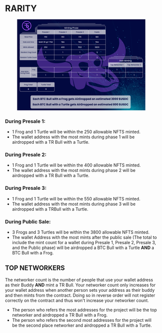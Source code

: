 # RARITY

<figure><img src="../../.gitbook/assets/overviewcost (1).jpg" alt=""><figcaption></figcaption></figure>

### During Presale 1:&#x20;

* 1 Frog and 1 Turtle will be within the 250 allowable NFTS minted.&#x20;
* The wallet address with the most mints during phase 1 will be airdropped with a TR Bull with a Turtle.&#x20;

### During Presale 2:&#x20;

* 1 Frog and 1 Turtle will be within the 400 allowable NFTS minted.&#x20;
* The wallet address with the most mints during phase 2 will be airdropped with a TR Bull with a Turtle.&#x20;

### During Presale 3:&#x20;

* 1 Frog and 1 Turtle will be within the 550 allowable NFTS minted.&#x20;
* The wallet address with the most mints during phase 3 will be airdropped with a TRBull with a Turtle.&#x20;

### During Public Sale:&#x20;

* 3 Frogs and 3 Turtles will be within the 3800 allowable NFTS minted.&#x20;
* The wallet Address with the most mints after the public sale (The total to include the mint count for a wallet during Presale 1, Presale 2, Presale 3, and the Public phase) will be airdropped a BTC Bull with a Turtle **AND** a BTC Bull with a Frog.



## TOP NETWORKERS

The networker count is the number of people that use your wallet address as their Buddy **AND** mint a TR Bull. Your networker count only increases for your wallet address when another person sets your address as their buddy and then mints from the contract. Doing so in reverse order will not register correctly on the contract and thus won't increase your networker count.&#x20;

* The person who refers the most addresses for the project will be the top networker and airdropped a TR Bull with a Frog.
* The person who refers the second most addresses for the project will be the second place networker and airdropped a TR Bull with a Turtle.

